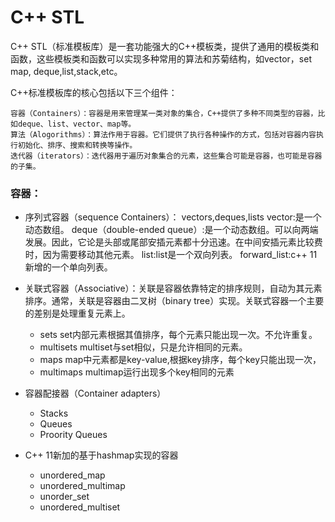# C++ STL 
C++ STL（标准模板库）是一套功能强大的C++模板类，提供了通用的模板类和函数，这些模板类和函数可以实现多种常用的算法和苏菊结构，如vector，set map, deque,list,stack,etc。  

C++标准模板库的核心包括以下三个组件：

	容器（Containers）：容器是用来管理某一类对象的集合，C++提供了多种不同类型的容器，比如deque、list、vector、map等。
	算法（Alogorithms）：算法作用于容器。它们提供了执行各种操作的方式，包括对容器内容执行初始化、排序、搜索和转换等操作。
	迭代器（iterators）：迭代器用于遍历对象集合的元素，这些集合可能是容器，也可能是容器的子集。

### 容器：
+ 序列式容器（sequence Containers）： vectors,deques,lists
vector:是一个动态数组。
deque（double-ended queue）:是一个动态数组。可以向两端发展。因此，它论是头部或尾部安插元素都十分迅速。在中间安插元素比较费时，因为需要移动其他元素。
list:list是一个双向列表。
forward_list:c++ 11 新增的一个单向列表。
+ 关联式容器（Associative）：关联是容器依靠特定的排序规则，自动为其元素排序。通常，关联是容器由二叉树（binary tree）实现。关联式容器一个主要的差别是处理重复元素上。
	+ sets
  set内部元素根据其值排序，每个元素只能出现一次。不允许重复。
	+ multisets
  multiset与set相似，只是允许相同的元素。
	+ maps
  map中元素都是key-value,根据key排序，每个key只能出现一次，
	+ multimaps
  multimap运行出现多个key相同的元素

+ 容器配接器（Container adapters）
 	+ Stacks
 	+ Queues
 	+ Proority Queues
+ C++ 11新加的基于hashmap实现的容器
	+ unordered_map
	+ unordered_multimap
	+ unorder_set
	+ unordered_multiset
